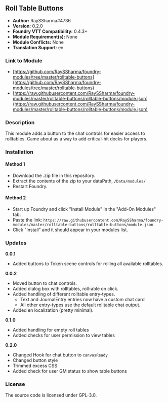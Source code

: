 ## Roll Table Buttons

* **Author:** RaySSharma#4736
* **Version:** 0.2.0
* **Foundry VTT Compatibility:** 0.4.3+
* **Module Requirement(s):** None
* **Module Conflicts:** None
* **Translation Support**: en

### Link to Module
* [https://github.com/RaySSharma/foundry-modules/tree/master/rolltable-buttons](https://github.com/RaySSharma/foundry-modules/tree/master/rolltable-buttons)
* [https://raw.githubusercontent.com/RaySSharma/foundry-modules/master/rolltable-buttons/rolltable-buttons/module.json](https://raw.githubusercontent.com/RaySSharma/foundry-modules/master/rolltable-buttons/rolltable-buttons/module.json)

### Description

This module adds a button to the chat controls for easier access to rolltables. Came about as a way to add critical-hit decks for players.

### Installation

#### Method 1
- Download the .zip file in this repository.
- Extract the contents of the zip to your dataPath, `/Data/modules/`
- Restart Foundry.

#### Method 2
- Start up Foundry and click "Install Module" in the "Add-On Modules" tab.
- Paste the link: `https://raw.githubusercontent.com/RaySSharma/foundry-modules/master/rolltable-buttons/rolltable-buttons/module.json`
- Click "Install" and it should appear in your modules list.

### Updates
**0.0.1**
- Added buttons to Token scene controls for rolling all available rolltables.

**0.0.2**
- Moved button to chat controls.
- Added dialog box with rolltables, roll-able on click.
- Added handling of different rolltable entry-types.
    - Text and JournalEntry entries now have a custom chat card
    - All other entry-types use the default rolltable chat output.
- Added en localization (pretty minimal).

**0.1.0**
- Added handling for empty roll tables
- Added checks for user permission to view tables

**0.2.0**
- Changed Hook for chat button to `canvasReady`
- Changed button style
- Trimmed excess CSS
- Added check for user GM status to show table buttons
### License
The source code is licensed under GPL-3.0.
